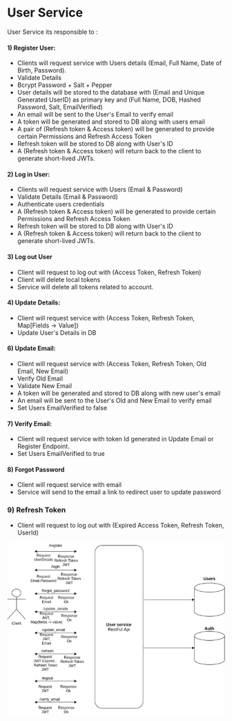 # User Service

User Service its responsible to :

#### 1) Register User:

* Clients will request service with Users details (Email, Full Name, Date of Birth, Password).
* Validate Details
* Bcrypt Password + Salt + Pepper  
* User details will be stored to the database with (Email and Unique Generated UserID) as primary key 
  and (Full Name, DOB, Hashed Password, Salt, EmailVerified)
* An email will be sent to the User's Email to verify email
* A token will be generated and stored to DB along with users email  
* A pair of (Refresh token & Access token) will be generated to provide certain Permissions and Refresh Access Token
* Refresh token will be stored to DB along with User's ID
* A (Refresh token & Access token) will return back to the client to generate short-lived JWTs.

#### 2) Log in User:
* Clients will request service with Users (Email & Password)
* Validate Details (Email & Password)
* Authenticate users credentials
* A (Refresh token & Access token) will be generated to provide certain Permissions and Refresh Access Token
* Refresh token will be stored to DB along with User's ID
* A (Refresh token & Access token) will return back to the client to generate short-lived JWTs.

#### 3) Log out User
* Client will request to log out with (Access Token, Refresh Token)
* Client will delete local tokens
* Service will delete all tokens related to account.

#### 4) Update Details:
* Client will request service with (Access Token, Refresh Token, Map[Fields -> Value])
* Update User's Details in DB

#### 6) Update Email:
* Client will request service with (Access Token, Refresh Token, Old Email, New Email)
* Verify Old Email
* Validate New Email
* A token will be generated and stored to DB along with new user's email
* An email will be sent to the User's Old and New Email to verify email
* Set Users EmailVerified to false

#### 7) Verify Email:
* Client will request service with token Id generated in Update Email or Register Endpoint.
* Set Users EmailVerified to true

#### 8) Forgot Password
* Client will request service with email 
* Service will send to the email a link to redirect user to update password

### 9) Refresh Token
* Client will request to log out with (Expired Access Token, Refresh Token, UserId)

![User Service](../images/User%20Service%20.png)
